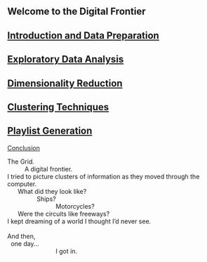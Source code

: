 ## Welcome to the Digital Frontier

[Introduction and Data Preparation](https://wfseaton.github.io/TheDigitalFrontier/Intro%20&%20data%20prep.html)
---
[Exploratory Data Analysis](https://wfseaton.github.io/TheDigitalFrontier/EDA.html)
---
[Dimensionality Reduction](https://wfseaton.github.io/TheDigitalFrontier/3.%20Dimensionality%20Reduction.html)
---
[Clustering Techniques](https://wfseaton.github.io/TheDigitalFrontier/clustering.html)
---
[Playlist Generation](https://wfseaton.github.io/TheDigitalFrontier/playlist_generation.html)
---
[Conclusion](https://wfseaton.github.io/TheDigitalFrontier/conclusion.html)

The Grid.<br>
&nbsp;&nbsp;&nbsp;&nbsp;&nbsp;&nbsp;&nbsp;&nbsp;&nbsp;&nbsp;A digital frontier.<br>
I tried to picture clusters of information as they moved through the computer.<br>
&nbsp;&nbsp;&nbsp;&nbsp;&nbsp;&nbsp;What did they look like?<br>
&nbsp;&nbsp;&nbsp;&nbsp;&nbsp;&nbsp;&nbsp;&nbsp;&nbsp;&nbsp;&nbsp;&nbsp;&nbsp;&nbsp;&nbsp;&nbsp;&nbsp;Ships?<br>
&nbsp;&nbsp;&nbsp;&nbsp;&nbsp;&nbsp;&nbsp;&nbsp;&nbsp;&nbsp;&nbsp;&nbsp;&nbsp;&nbsp;&nbsp;&nbsp;&nbsp;&nbsp;&nbsp;&nbsp;&nbsp;&nbsp;&nbsp;&nbsp;&nbsp;&nbsp;&nbsp;&nbsp;Motorcycles?<br>
&nbsp;&nbsp;&nbsp;&nbsp;&nbsp;&nbsp;Were the circuits like freeways?<br>
I kept dreaming of a world I thought I’d never see.<br>
<br>
And then,<br>
&nbsp;&nbsp;one day...<br>
&nbsp;&nbsp;&nbsp;&nbsp;&nbsp;&nbsp;&nbsp;&nbsp;&nbsp;&nbsp;&nbsp;&nbsp;&nbsp;&nbsp;&nbsp;&nbsp;&nbsp;&nbsp;&nbsp;&nbsp;&nbsp;&nbsp;&nbsp;&nbsp;&nbsp;&nbsp;&nbsp;&nbsp;I got in.
